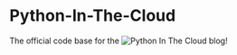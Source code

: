 # Python-In-The-Cloud

The official code base for the ![Python In The Cloud](https://www.pythoninthecloud.net/) blog!